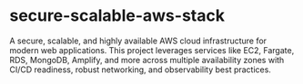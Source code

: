 # secure-scalable-aws-stack
A secure, scalable, and highly available AWS cloud infrastructure for modern web applications. This project leverages services like EC2, Fargate, RDS, MongoDB, Amplify, and more across multiple availability zones with CI/CD readiness, robust networking, and observability best practices.
